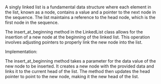 A singly linked list is a fundamental data structure where each element in the list, known as a node, contains a value and a pointer to the next node in the sequence. The list maintains a reference to the head node, which is the first node in the sequence.

The insert_at_beginning method in the LinkedList class allows for the insertion of a new node at the beginning of the linked list. This operation involves adjusting pointers to properly link the new node into the list.

Implementation:

The insert_at_beginning method takes a parameter for the data value of the new node to be inserted.
It creates a new node with the provided data and links it to the current head of the list.
The method then updates the head pointer to point to the new node, making it the new head of the list.
